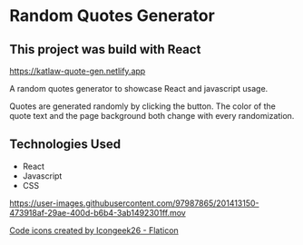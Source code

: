 # Random Quotes Generator

## This project was build with React

https://katlaw-quote-gen.netlify.app

A random quotes generator to showcase React and javascript usage. 

Quotes are generated randomly by clicking the button. The color of the quote text and the page background both change with every randomization.

## Technologies Used

* React 
* Javascript
* CSS







https://user-images.githubusercontent.com/97987865/201413150-473918af-29ae-400d-b6b4-3ab1492301ff.mov











<a href="https://www.flaticon.com/free-icons/code" title="code icons">Code icons created by Icongeek26 - Flaticon</a>
